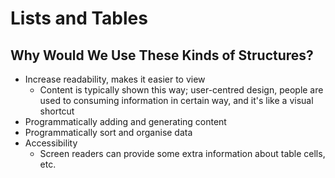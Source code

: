 # Lists and Tables

## Why Would We Use These Kinds of Structures?
- Increase readability, makes it easier to view
    - Content is typically shown this way; user-centred design, people are used to consuming information in certain way, and it's like a visual shortcut
- Programmatically adding and generating content
- Programmatically sort and organise data
- Accessibility
    - Screen readers can provide some extra information about table cells, etc.